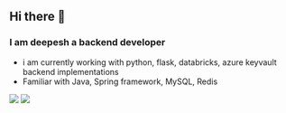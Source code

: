 ## Hi there 👋
### I am deepesh a backend developer
- i am currently working with python, flask, databricks, azure keyvault backend implementations
- Familiar with Java, Spring framework, MySQL, Redis

![](https://github-readme-stats.vercel.app/api?username=deepeshalways)
![](https://github-readme-streak-stats.herokuapp.com/?user=deepeshalways)
<!--
**deepeshalways/deepeshalways** is a ✨ _special_ ✨ repository because its `README.md` (this file) appears on your GitHub profile.

Here are some ideas to get you started:

- 🔭 I’m currently working on ...
- 🌱 I’m currently learning ...
- 👯 I’m looking to collaborate on ...
- 🤔 I’m looking for help with ...
- 💬 Ask me about ...
- 📫 How to reach me: ...
- 😄 Pronouns: ...
- ⚡ Fun fact: ...
-->
